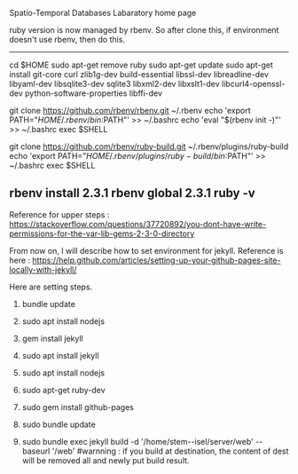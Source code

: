 Spatio-Temporal Databases Labaratory home page


ruby version is now managed by rbenv. So after clone this, if environment doesn't use rbenv, then do this.

-------------------------------------
cd $HOME
sudo apt-get remove ruby
sudo apt-get update 
sudo apt-get install git-core curl zlib1g-dev build-essential libssl-dev libreadline-dev libyaml-dev libsqlite3-dev sqlite3 libxml2-dev libxslt1-dev libcurl4-openssl-dev python-software-properties libffi-dev

git clone https://github.com/rbenv/rbenv.git ~/.rbenv
echo 'export PATH="$HOME/.rbenv/bin:$PATH"' >> ~/.bashrc
echo 'eval "$(rbenv init -)"' >> ~/.bashrc
exec $SHELL

git clone https://github.com/rbenv/ruby-build.git ~/.rbenv/plugins/ruby-build
echo 'export PATH="$HOME/.rbenv/plugins/ruby-build/bin:$PATH"' >> ~/.bashrc
exec $SHELL

rbenv install 2.3.1
rbenv global 2.3.1
ruby -v
-----------------------------------
Reference for upper steps : 
https://stackoverflow.com/questions/37720892/you-dont-have-write-permissions-for-the-var-lib-gems-2-3-0-directory

From now on, I will describe how to set environment for jekyll.
Reference is here : https://help.github.com/articles/setting-up-your-github-pages-site-locally-with-jekyll/

Here are setting steps.

1. bundle update
2. sudo apt install nodejs
3. gem install jekyll

4. sudo apt install jekyll
5. sudo apt install nodejs
6. sudo apt-get ruby-dev
7. sudo gem install github-pages
8. sudo bundle update
9. sudo bundle exec jekyll build -d '/home/stem--isel/server/web' --baseurl '/web'
  #warnning : if you build at destination, the content of dest will be removed all and newly put build result.

  
